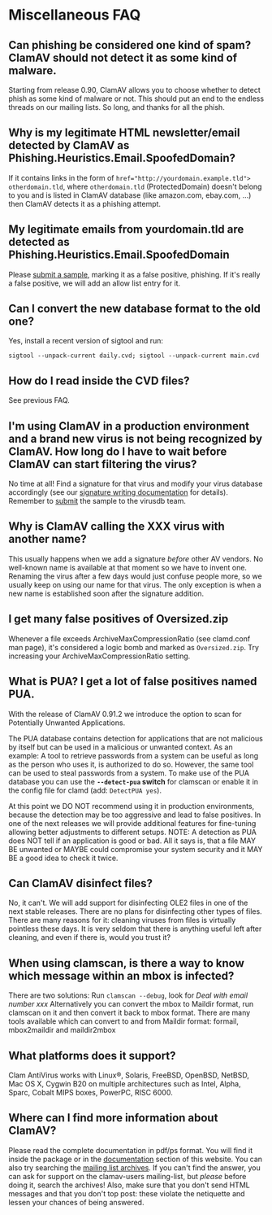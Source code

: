 # Miscellaneous FAQ

## Can phishing be considered one kind of spam? ClamAV should not detect it as some kind of malware.

Starting from release 0.90, ClamAV allows you to choose whether to detect phish as some kind of malware or not. This should put an end to the endless threads on our mailing lists. So long, and  thanks for all the phish.

## Why is my legitimate HTML newsletter/email detected by ClamAV as Phishing.Heuristics.Email.SpoofedDomain?

If it contains links in the form of `href="http://yourdomain.example.tld"> otherdomain.tld`, where `otherdomain.tld` (ProtectedDomain) doesn't belong to you and is listed in ClamAV database (like amazon.com, ebay.com, ...) then ClamAV detects it as a phishing attempt.

## My legitimate emails from yourdomain.tld are detected as Phishing.Heuristics.Email.SpoofedDomain

Please [submit a sample](https://www.clamav.net/reports/malware), marking it as a false positive, phishing. If it's really a false positive, we will add an allow list entry for it.

## Can I convert the new database format to the old one?

Yes, install a recent version of sigtool and run:

`sigtool --unpack-current daily.cvd; sigtool --unpack-current main.cvd`

## How do I read inside the CVD files?

See previous FAQ.

## I'm using ClamAV in a production environment and a brand new virus is not being recognized by ClamAV. How long do I have to wait before ClamAV can start filtering the virus?

No time at all! Find a signature for that virus and modify your virus database accordingly (see our [signature writing documentation](manual/Signatures.md) for details).
Remember to [submit](https://www.clamav.net/reports/malware) the sample to the virusdb team.

## Why is ClamAV calling the XXX virus with another name?

This usually happens when we add a signature _before_ other  AV vendors. No well-known name is available at that moment so we have to invent one. Renaming the virus after a few days would just confuse people more, so we usually keep on using  our name for that virus. The only exception is when a new name is established soon after the signature addition.

## I get many false positives of Oversized.zip

Whenever a file exceeds ArchiveMaxCompressionRatio (see clamd.conf man page), it's considered a logic bomb and marked as `Oversized.zip`. Try increasing your ArchiveMaxCompressionRatio setting.

## What is PUA? I get a lot of false positives named PUA.

With the release of ClamAV 0.91.2 we introduce the option to scan for Potentially Unwanted Applications.

The PUA database contains detection for applications that are not malicious by itself but can be used in a malicious or unwanted context. As an example: A tool to retrieve passwords from a system can be useful as long as the person who uses it, is authorized to do so. However, the same tool can be used to steal passwords from a system. To make use of the PUA database you can use the __`--detect-pua` switch__ for clamscan or enable it in the config file for clamd (add: `DetectPUA yes`).

At this point we DO NOT recommend using it in production environments, because the detection may be too aggressive and lead to false positives. In one of the next releases we will provide additional features for fine-tuning allowing better adjustments to different setups. NOTE: A detection as PUA does NOT tell if an application is good or bad. All it says is, that a file MAY BE unwanted or MAYBE could compromise your system security and it MAY BE a good idea to check it twice.

## Can ClamAV disinfect files?

No, it can't. We will add support for disinfecting OLE2 files in one of the next stable releases. There are no plans for disinfecting other types of files. There are many reasons for it: cleaning viruses from files is virtually pointless these days. It is very seldom that there is anything useful left after cleaning, and even if there is, would you trust it?

## When using clamscan, is there a way to know which message within an mbox is infected?

There are two solutions: Run `clamscan --debug`, look for _Deal with email number xxx_ Alternatively you can convert the mbox to Maildir  format, run clamscan on it and then convert it back to mbox format. There are many tools available which can convert to and from Maildir format: formail, mbox2maildir and maildir2mbox

## What platforms does it support?

Clam AntiVirus works with Linux&reg;, Solaris, FreeBSD, OpenBSD, NetBSD, Mac OS X, Cygwin B20 on  multiple architectures such as Intel, Alpha, Sparc, Cobalt MIPS boxes, PowerPC, RISC 6000.

## Where can I find more information about ClamAV?

Please read the complete documentation in pdf/ps format. You will find it inside the package or in the [documentation](https://www.clamav.net/manual/installing.md) section of this website. You can also try searching the [mailing list archives](https://www.clamav.net/contact#ml).  If you can't find the answer, you can ask for support on the clamav-users mailing-list, but  _please_ before doing it, search the archives! Also, make sure that you don't send HTML messages and that you don't top post: these violate the netiquette and lessen your chances of being answered.
